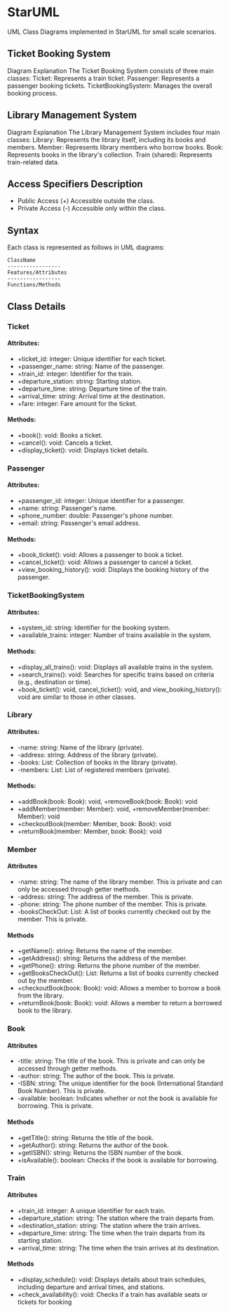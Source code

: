 # StarUML
UML Class Diagrams implemented in StarUML for small scale scenarios.

## Ticket Booking System
Diagram Explanation
The Ticket Booking System consists of three main classes:
Ticket: Represents a train ticket.
Passenger: Represents a passenger booking tickets.
TicketBookingSystem: Manages the overall booking process.


## Library Management System
Diagram Explanation
The Library Management System includes four main classes:
Library: Represents the library itself, including its books and members.
Member: Represents library members who borrow books.
Book: Represents books in the library's collection.
Train (shared): Represents train-related data.

## Access Specifiers Description
- Public Access (+)	Accessible outside the class.
- Private Access (-) Accessible only within the class.

## Syntax 
Each class is represented as follows in UML diagrams:
```
ClassName
-----------------
Features/Attributes
-----------------
Functions/Methods
```
## Class Details

### Ticket
#### Attributes:
- +ticket_id: integer: Unique identifier for each ticket.
- +passenger_name: string: Name of the passenger.
- +train_id: integer: Identifier for the train.
- +departure_station: string: Starting station.
- +departure_time: string: Departure time of the train.
- +arrival_time: string: Arrival time at the destination.
- +fare: integer: Fare amount for the ticket.

#### Methods:
- +book(): void: Books a ticket.
- +cancel(): void: Cancels a ticket.
- +display_ticket(): void: Displays ticket details.

### Passenger
#### Attributes:
- +passenger_id: integer: Unique identifier for a passenger.
- +name: string: Passenger's name.
- +phone_number: double: Passenger's phone number.
- +email: string: Passenger's email address.

#### Methods:
- +book_ticket(): void: Allows a passenger to book a ticket.
- +cancel_ticket(): void: Allows a passenger to cancel a ticket.
- +view_booking_history(): void: Displays the booking history of the passenger.

### TicketBookingSystem
#### Attributes:
- +system_id: string: Identifier for the booking system.
- +available_trains: integer: Number of trains available in the system.

#### Methods:
- +display_all_trains(): void: Displays all available trains in the system.
- +search_trains(): void: Searches for specific trains based on criteria (e.g., destination or time).
- +book_ticket(): void, cancel_ticket(): void, and view_booking_history(): void are similar to those in other classes.

### Library
#### Attributes:
- -name: string: Name of the library (private).
- -address: string: Address of the library (private).
- -books: List<Book>: Collection of books in the library (private).
- -members: List<Member>: List of registered members (private).

#### Methods:
- +addBook(book: Book): void, +removeBook(book: Book): void
- +addMember(member: Member): void, +removeMember(member: Member): void
- +checkoutBook(member: Member, book: Book): void
- +returnBook(member: Member, book: Book): void

### Member 
#### Attributes
- -name: string: The name of the library member. This is private and can only be accessed through getter methods.
- -address: string: The address of the member. This is private.
- -phone: string: The phone number of the member. This is private.
- -booksCheckOut: List<Book>: A list of books currently checked out by the member. This is private.
#### Methods
- +getName(): string: Returns the name of the member.
- +getAddress(): string: Returns the address of the member.
- +getPhone(): string: Returns the phone number of the member.
- +getBooksCheckOut(): List<Book>: Returns a list of books currently checked out by the member.
- +checkoutBook(book: Book): void: Allows a member to borrow a book from the library.
- +returnBook(book: Book): void: Allows a member to return a borrowed book to the library.

### Book
#### Attributes
- -title: string: The title of the book. This is private and can only be accessed through getter methods.
- -author: string: The author of the book. This is private.
- -ISBN: string: The unique identifier for the book (International Standard Book Number). This is private.
- -available: boolean: Indicates whether or not the book is available for borrowing. This is private.

#### Methods
- +getTitle(): string: Returns the title of the book.
- +getAuthor(): string: Returns the author of the book.
- +getISBN(): string: Returns the ISBN number of the book.
- +isAvailable(): boolean: Checks if the book is available for borrowing.

### Train
#### Attributes
- +train_id: integer: A unique identifier for each train.
- +departure_station: string: The station where the train departs from.
- +destination_station: string: The station where the train arrives.
- +departure_time: string: The time when the train departs from its starting station.
- +arrival_time: string: The time when the train arrives at its destination.

#### Methods
- +display_schedule(): void: Displays details about train schedules, including departure and arrival times, and stations.
- +check_availability(): void: Checks if a train has available seats or tickets for booking
